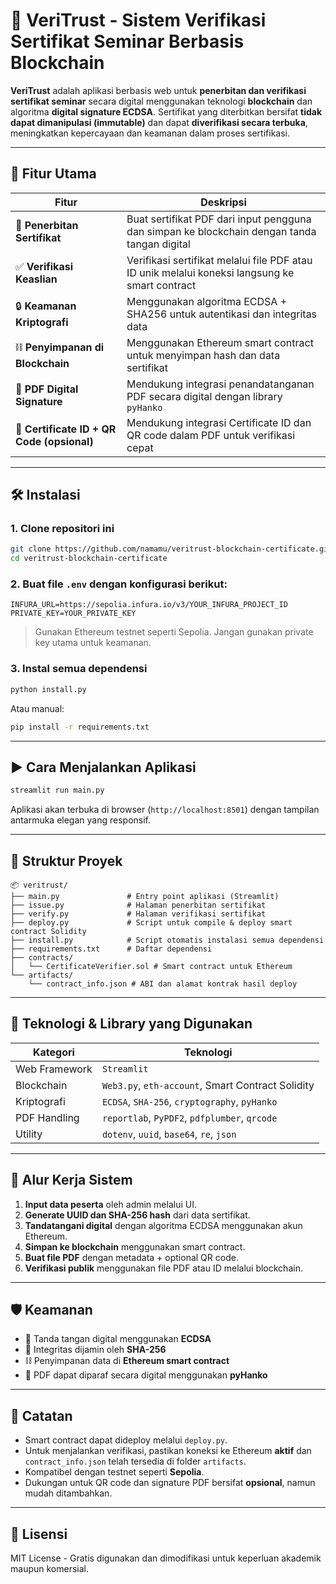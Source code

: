 
# 🔐 VeriTrust - Sistem Verifikasi Sertifikat Seminar Berbasis Blockchain

**VeriTrust** adalah aplikasi berbasis web untuk **penerbitan dan verifikasi sertifikat seminar** secara digital menggunakan teknologi **blockchain** dan algoritma **digital signature ECDSA**. Sertifikat yang diterbitkan bersifat **tidak dapat dimanipulasi (immutable)** dan dapat **diverifikasi secara terbuka**, meningkatkan kepercayaan dan keamanan dalam proses sertifikasi.

---

## 🚀 Fitur Utama

| Fitur | Deskripsi |
|-------|-----------|
| 📝 **Penerbitan Sertifikat** | Buat sertifikat PDF dari input pengguna dan simpan ke blockchain dengan tanda tangan digital |
| ✅ **Verifikasi Keaslian** | Verifikasi sertifikat melalui file PDF atau ID unik melalui koneksi langsung ke smart contract |
| 🔒 **Keamanan Kriptografi** | Menggunakan algoritma ECDSA + SHA256 untuk autentikasi dan integritas data |
| ⛓️ **Penyimpanan di Blockchain** | Menggunakan Ethereum smart contract untuk menyimpan hash dan data sertifikat |
| 📄 **PDF Digital Signature** | Mendukung integrasi penandatanganan PDF secara digital dengan library `pyHanko` |
| 📎 **Certificate ID + QR Code (opsional)** | Mendukung integrasi Certificate ID dan QR code dalam PDF untuk verifikasi cepat |

---

## 🛠️ Instalasi

### 1. **Clone repositori ini**
```bash
git clone https://github.com/namamu/veritrust-blockchain-certificate.git
cd veritrust-blockchain-certificate
```

### 2. **Buat file `.env` dengan konfigurasi berikut:**
```
INFURA_URL=https://sepolia.infura.io/v3/YOUR_INFURA_PROJECT_ID
PRIVATE_KEY=YOUR_PRIVATE_KEY
```

> Gunakan Ethereum testnet seperti Sepolia. Jangan gunakan private key utama untuk keamanan.

### 3. **Instal semua dependensi**
```bash
python install.py
```

Atau manual:
```bash
pip install -r requirements.txt
```

---

## ▶️ Cara Menjalankan Aplikasi

```bash
streamlit run main.py
```

Aplikasi akan terbuka di browser (`http://localhost:8501`) dengan tampilan antarmuka elegan yang responsif.

---

## 🧩 Struktur Proyek

```
📦 veritrust/
├── main.py               # Entry point aplikasi (Streamlit)
├── issue.py              # Halaman penerbitan sertifikat
├── verify.py             # Halaman verifikasi sertifikat
├── deploy.py             # Script untuk compile & deploy smart contract Solidity
├── install.py            # Script otomatis instalasi semua dependensi
├── requirements.txt      # Daftar dependensi
├── contracts/
│   └── CertificateVerifier.sol # Smart contract untuk Ethereum
└── artifacts/
    └── contract_info.json # ABI dan alamat kontrak hasil deploy
```

---

## 🧪 Teknologi & Library yang Digunakan

| Kategori | Teknologi |
|----------|-----------|
| Web Framework | `Streamlit` |
| Blockchain | `Web3.py`, `eth-account`, Smart Contract Solidity |
| Kriptografi | `ECDSA`, `SHA-256`, `cryptography`, `pyHanko` |
| PDF Handling | `reportlab`, `PyPDF2`, `pdfplumber`, `qrcode` |
| Utility | `dotenv`, `uuid`, `base64`, `re`, `json` |

---

## 🧠 Alur Kerja Sistem

1. **Input data peserta** oleh admin melalui UI.
2. **Generate UUID dan SHA-256 hash** dari data sertifikat.
3. **Tandatangani digital** dengan algoritma ECDSA menggunakan akun Ethereum.
4. **Simpan ke blockchain** menggunakan smart contract.
5. **Buat file PDF** dengan metadata + optional QR code.
6. **Verifikasi publik** menggunakan file PDF atau ID melalui blockchain.

---

## 🛡️ Keamanan

- 🔑 Tanda tangan digital menggunakan **ECDSA**
- 🔐 Integritas dijamin oleh **SHA-256**
- ⛓️ Penyimpanan data di **Ethereum smart contract**
- 🧾 PDF dapat diparaf secara digital menggunakan **pyHanko**

---

## 📌 Catatan

- Smart contract dapat dideploy melalui `deploy.py`.
- Untuk menjalankan verifikasi, pastikan koneksi ke Ethereum **aktif** dan `contract_info.json` telah tersedia di folder `artifacts`.
- Kompatibel dengan testnet seperti **Sepolia**.
- Dukungan untuk QR code dan signature PDF bersifat **opsional**, namun mudah ditambahkan.

---

## 📜 Lisensi

MIT License - Gratis digunakan dan dimodifikasi untuk keperluan akademik maupun komersial.
